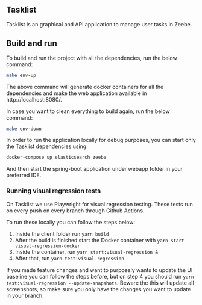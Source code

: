 ## Tasklist

Tasklist is an graphical and API application to manage user tasks in Zeebe.

## Build and run

To build and run the project with all the dependencies, run the below command:

```sh
make env-up
```

The above command will generate docker containers for all the dependencies and make the web application available in http://localhost:8080/.

In case you want to clean everything to build again, run the below command:

```sh
make env-down
```

In order to run the application locally for debug purposes, you can start only the Tasklist dependencies using:

```sh
docker-compose up elasticsearch zeebe
```

And then start the spring-boot application under webapp folder in your preferred IDE.


### Running visual regression tests

On Tasklist we use Playwright for visual regression testing. These tests run on every push on every branch through Github Actions.

To run these locally you can follow the steps below:

1. Inside the client folder run `yarn build`
2. After the build is finished start the Docker container with `yarn start-visual-regression-docker`
3. Inside the container, run `yarn start:visual-regression &`
4. After that, run `yarn test:visual-regression`

If you made feature changes and want to purposely wants to update the UI baseline you can follow the steps before, but on step 4 you should run `yarn test:visual-regression --update-snapshots`. Beware the this will update all screenshots, so make sure you only have the changes you want to update in your branch.

